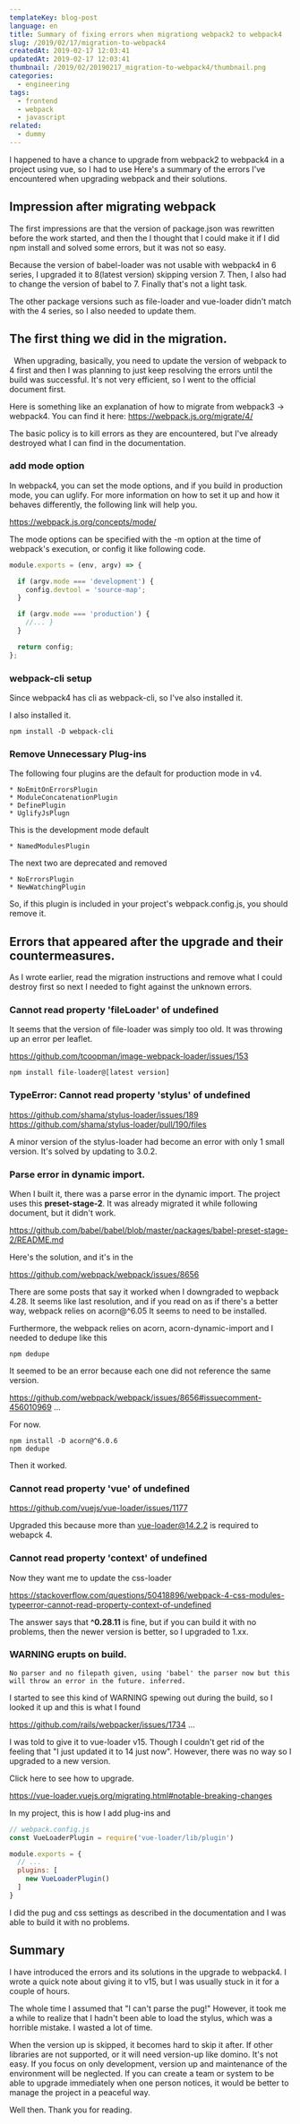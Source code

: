 ```yaml
---
templateKey: blog-post
language: en
title: Summary of fixing errors when migrationg webpack2 to webpack4
slug: /2019/02/17/migration-to-webpack4
createdAt: 2019-02-17 12:03:41
updatedAt: 2019-02-17 12:03:41
thumbnail: /2019/02/20190217_migration-to-webpack4/thumbnail.png
categories:
  - engineering
tags:
  - frontend
  - webpack
  - javascript
related:
  - dummy
---
```


I happened to have a chance to upgrade from webpack2 to webpack4 in a project using vue, so I had to use
Here's a summary of the errors I've encountered when upgrading webpack and their solutions.


## Impression after migrating webpack


The first impressions are that the version of package.json was rewritten before the work started, and then the
I thought that I could make it if I did npm install and solved some errors, but it was not so easy.

Because the version of babel-loader was not usable with webpack4 in 6 series, I upgraded it to 8(latest version) skipping version 7.
Then, I also had to change the version of babel to 7. Finally that's not a light task.

The other package versions such as file-loader and vue-loader didn't match with the 4 series, so I also needed to update them.

<div class="adsense"></div>


## The first thing we did in the migration.

&nbsp;
When upgrading, basically, you need to update the version of webpack to 4 first and then
I was planning to just keep resolving the errors until the build was successful.
It's not very efficient, so I went to the official document first.

Here is something like an explanation of how to migrate from webpack3 -> webpack4.
You can find it here: https://webpack.js.org/migrate/4/

The basic policy is to kill errors as they are encountered, but I've already destroyed what I can find in the documentation.

### add mode option

In webpack4, you can set the mode options, and if you build in production mode, you can uglify.
For more information on how to set it up and how it behaves differently, the following link will help you.

https://webpack.js.org/concepts/mode/

The mode options can be specified with the -m option at the time of webpack's execution, or config it like following code.

```js
module.exports = (env, argv) => {

  if (argv.mode === 'development') {
    config.devtool = 'source-map';
  }

  if (argv.mode === 'production') {
    //... }
  }

  return config;
};

```


### webpack-cli setup

Since webpack4 has cli as webpack-cli, so I've also installed it.

I also installed it.

```console
npm install -D webpack-cli
```

### Remove Unnecessary Plug-ins

The following four plugins are the default for production mode in v4.

````
* NoEmitOnErrorsPlugin
* ModuleConcatenationPlugin
* DefinePlugin
* UglifyJsPlugn
````

This is the development mode default

````
* NamedModulesPlugin
````


The next two are deprecated and removed

````
* NoErrorsPlugin
* NewWatchingPlugin
````

So, if this plugin is included in your project's webpack.config.js, you should remove it.


## Errors that appeared after the upgrade and their countermeasures.


As I wrote earlier, read the migration instructions and remove what I could destroy first so next I needed to fight against the unknown errors.


### Cannot read property 'fileLoader' of undefined


It seems that the version of file-loader was simply too old.
It was throwing up an error per leaflet.

https://github.com/tcoopman/image-webpack-loader/issues/153

```console
npm install file-loader@[latest version]
```



### TypeError: Cannot read property 'stylus' of undefined


https://github.com/shama/stylus-loader/issues/189
https://github.com/shama/stylus-loader/pull/190/files<Paste>

A minor version of the stylus-loader had become an error with only 1 small version.
It's solved by updating to 3.0.2.



### Parse error in dynamic import.

When I built it, there was a parse error in the dynamic import.
The project uses this **preset-stage-2**.
It was already migrated it while following document, but it didn't work.

https://github.com/babel/babel/blob/master/packages/babel-preset-stage-2/README.md


Here's the solution, and it's in the

https://github.com/webpack/webpack/issues/8656

There are some posts that say it worked when I downgraded to wepback 4.28.
It seems like last resolution, and if you read on as if there's a better way, webpack relies on acorn@^6.05
It seems to need to be installed.

Furthermore, the webpack relies on acorn, acorn-dynamic-import and I needed to dedupe like this

````
npm dedupe
````

It seemed to be an error because each one did not reference the same version.

https://github.com/webpack/webpack/issues/8656#issuecomment-456010969 ...

For now.

```bash.
npm install -D acorn@^6.0.6
npm dedupe
````

Then it worked.


### Cannot read property 'vue' of undefined


https://github.com/vuejs/vue-loader/issues/1177

Upgraded this because more than vue-loader@14.2.2 is required to webapck 4.


### Cannot read property 'context' of undefined


Now they want me to update the css-loader

https://stackoverflow.com/questions/50418896/webpack-4-css-modules-typeerror-cannot-read-property-context-of-undefined

The answer says that **^0.28.11** is fine, but if you can build it with no problems, then the newer version is better, so I upgraded to 1.xx.


### WARNING erupts on build.

````
No parser and no filepath given, using 'babel' the parser now but this will throw an error in the future. inferred.
````


I started to see this kind of WARNING spewing out during the build, so I looked it up and this is what I found

https://github.com/rails/webpacker/issues/1734 ...


I was told to give it to vue-loader v15. Though I couldn't get rid of the feeling that "I just updated it to 14 just now".
However, there was no way so I upgraded to a new version.

Click here to see how to upgrade.

https://vue-loader.vuejs.org/migrating.html#notable-breaking-changes

In my project, this is how I add plug-ins and

```javascript
// webpack.config.js
const VueLoaderPlugin = require('vue-loader/lib/plugin')

module.exports = {
  // ...
  plugins: [
    new VueLoaderPlugin()
  ]
}
```


I did the pug and css settings as described in the documentation and I was able to build it with no problems.


## Summary


I have introduced the errors and its solutions in the upgrade to webpack4.
I wrote a quick note about giving it to v15, but I was usually stuck in it for a couple of hours.

The whole time I assumed that "I can't parse the pug!"
However, it took me a while to realize that I hadn't been able to load the stylus, which was a horrible mistake.
I wasted a lot of time.

When the version up is skipped, it becomes hard to skip it after. If other libraries are not supported, or it will need version-up like domino.
It's not easy. If you focus on only development, version up and maintenance of the environment will be neglected.
If you can create a team or system to be able to upgrade immediately when one person notices, it would be better to manage the project in a peaceful way.

Well then. Thank you for reading.


